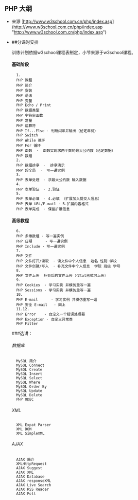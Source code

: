 ## PHP 大纲
- 来源 
[http://www.w3school.com.cn/php/index.asp](http://www.w3school.com.cn/php/index.asp "http://www.w3school.com.cn/php/index.asp")

- ##分课时安排

  训练计划依据w3school课程表制定，小节来源于w3school课程。
  #### 基础阶段
		1.
		PHP 教程
		PHP 简介
		PHP 安装
		PHP 语法
		PHP 变量
		PHP Echo / Print
		PHP 数据类型
		PHP 字符串函数
		PHP 常量
		PHP 运算符
		PHP If...Else · 判断闰年并输出（给定年份） 
		PHP Switch
		PHP While 循环 
		PHP For 循环 
		PHP 函数  ·  函数实现求两个数的最大公约数（给定数据）
		PHP 数组  
		2.
		PHP 数组排序  ·  排序演示
		PHP 超全局  ·  写一遍实例
		3.
		PHP 表单处理  · 求最大公约数 输入数据
		4.
		PHP 表单验证  · 3.验证
		5.
		PHP 表单必填  · 4.必填 （扩展加入提交人信息）
		PHP 表单 URL/E-mail · 5.扩展内容格式
		PHP 表单完成  · 保留扩展信息
  #### 高级教程
		6.
		PHP 多维数组 · 写一遍实例
		PHP 日期		· 写一遍实例
		PHP Include	· 写一遍实例
		7.
		PHP 文件  
		PHP 文件打开/读取  · 读文件中个人信息  姓名 性别 学校
		PHP 文件创建/写入  · 补充文件中个人信息  学院 班级 学号
		8.
		PHP 文件上传  补充后的文件上传（仅txt格式可上传）
		9.
		PHP Cookies  · 学习实例 并模仿重写一遍
		PHP Sessions · 学习实例 并模仿重写一遍
		10.	
		PHP E-mail		· 学习实例 并模仿重写一遍
		PHP 安全 E-mail	· 同上 
		11.12.
		PHP Error    · 自定义一个错误处理器
		PHP Exception · 自定义异常类
		PHP Filter
  ###选讲：
  ###### 数据库 
		MySQL 简介
		MySQL Connect
		MySQL Create
		MySQL Insert
		MySQL Select
		MySQL Where
		MySQL Order By
		MySQL Update
		MySQL Delete
		PHP ODBC
  ###### XML 
		XML Expat Parser
		XML DOM
		XML SimpleXML
  ###### AJAX
		AJAX 简介
		XMLHttpRequest
		AJAX Suggest
		AJAX XML
		AJAX Database
		AJAX responseXML
		AJAX Live Search
		AJAX RSS Reader
		AJAX Poll
